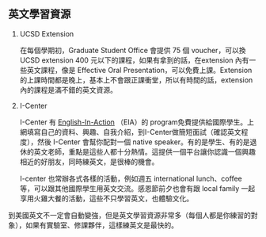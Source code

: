 ## 英文學習資源

1.  UCSD Extension

    在每個學期初，Graduate Student Office 會提供 75 個 voucher，可以換 UCSD extension 400 元以下的課程，如果有拿到的話，在extension 內有一些英文課程，像是 Effective Oral Presentation，可以免費上課。Extension 的上課時間都是晚上，基本上不會跟正課衝堂，所以有時間的話，extension 內的課程是滿不錯的英文資源。

2.  I-Center

    I-Center 有 [English-In-Action](http://ispo.ucsd.edu/programs-events/eia/tutee-application.html) （EIA）的 program免費提供給國際學生。上網填寫自己的資料、興趣、自我介紹，到I-Center做簡短面試（確認英文程度），然後 I-Center 會幫你配對一個 native speaker。有的是學生、有的是退休的英文老師，重點是這些人都十分熱情。這提供一個平台讓你認識一個興趣相近的好朋友，同時練英文，是很棒的機會。

    I-center 也常辦各式各樣的活動，例如週五 international lunch、coffee 等，可以跟其他國際學生用英文交流。感恩節前夕也會有跟 local family 一起享用火雞大餐的活動，這些不只學習英文，也體驗文化。

到美國英文不一定會自動變強，但是英文學習資源非常多（每個人都是你練習的對象），如果有實驗室、修課夥伴，這樣練英文是最快的。